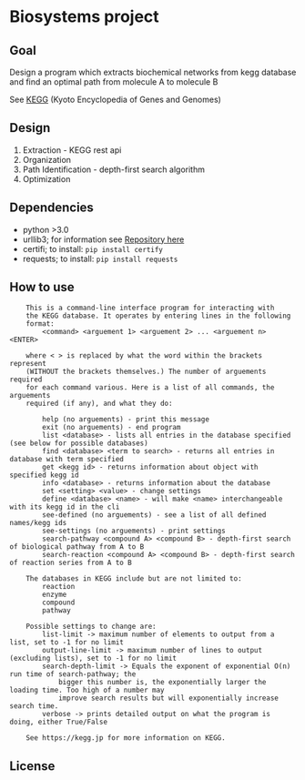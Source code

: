# Biosystems project

## Goal
 Design a program which extracts biochemical networks from kegg database
 and find an optimal path from molecule A to molecule B 
 
 See [KEGG](https://kegg.jp) (Kyoto Encyclopedia of Genes and Genomes)
 
## Design
 1. Extraction - KEGG rest api
 2. Organization
 3. Path Identification - depth-first search algorithm
 4. Optimization
 
## Dependencies
 - python >3.0
 - urllib3; for information see [Repository here](https://github.com/urllib3/urllib3)
 - certifi; to install: `pip install certify`
 - requests; to install: `pip install requests`

## How to use
```
	This is a command-line interface program for interacting with
	the KEGG database. It operates by entering lines in the following
	format:
		<command> <arguement 1> <arguement 2> ... <arguement n> <ENTER>

	where < > is replaced by what the word within the brackets represent
	(WITHOUT the brackets themselves.) The number of arguements required
	for each command various. Here is a list of all commands, the arguements
	required (if any), and what they do:

		help (no arguements) - print this message
		exit (no arguements) - end program
		list <database> - lists all entries in the database specified (see below for possible databases)
		find <database> <term to search> - returns all entries in database with term specified
		get <kegg id> - returns information about object with specified kegg id
		info <database> - returns information about the database
		set <setting> <value> - change settings
		define <database> <name> - will make <name> interchangeable with its kegg id in the cli
		see-defined (no arguements) - see a list of all defined names/kegg ids
		see-settings (no arguements) - print settings
		search-pathway <compound A> <compound B> - depth-first search of biological pathway from A to B
		search-reaction <compound A> <compound B> - depth-first search of reaction series from A to B
		
	The databases in KEGG include but are not limited to:
		reaction
		enzyme
		compound
		pathway

	Possible settings to change are:
		list-limit -> maximum number of elements to output from a list, set to -1 for no limit
		output-line-limit -> maximum number of lines to output (excluding lists), set to -1 for no limit
		search-depth-limit -> Equals the exponent of exponential O(n) run time of search-pathway; the 
			bigger this number is, the exponentially larger the loading time. Too high of a number may 
			improve search results but will exponentially increase search time.
		verbose -> prints detailed output on what the program is doing, either True/False
				
	See https://kegg.jp for more information on KEGG.
```

## License

